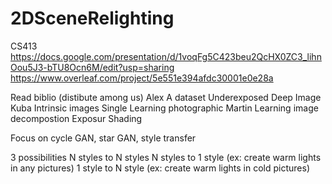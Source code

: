 # 2DSceneRelighting
CS413
https://docs.google.com/presentation/d/1voqFg5C423beu2QcHX0ZC3_lihnOou5J3-bTU8Ocn6M/edit?usp=sharing
https://www.overleaf.com/project/5e551e394afdc30001e0e28a

Read biblio (distibute among us)
Alex 
A dataset
Underexposed
Deep Image
Kuba
Intrinsic images
Single
Learning photographic
Martin
Learning image decompostion
Exposur
Shading

Focus on cycle GAN, star GAN, style transfer

3 possibilities
N styles to N styles
N styles to 1 style (ex: create warm lights in any pictures)
1 style to N style (ex: create warm lights in cold pictures)

